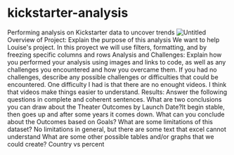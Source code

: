 # kickstarter-analysis
Performing analysis on Kickstarter data to uncover trends
![Untitled](https://user-images.githubusercontent.com/71470238/123530851-c57a6900-d6c4-11eb-94d9-540cdca8f21e.png)
Overview of Project: Explain the purpose of this analysis
We want to help Louise's project. In this proyect we will use filters, formatting, and by freezing specific columns and rows
Analysis and Challenges: Explain how you performed your analysis using images and links to code, as well as any challenges you encountered and how you overcame them. If you had no challenges, describe any possible challenges or difficulties that could be encountered.
One difficulty I had is that there are no enought videos. I think that videos make things easier to understand.
Results: Answer the following questions in complete and coherent sentences.
What are two conclusions you can draw about the Theater Outcomes by Launch Date?It begin stable, then goes up and after some years it comes down.
What can you conclude about the Outcomes based on Goals?
What are some limitations of this dataset? No limitations in general, but there are some text that excel cannot understand
What are some other possible tables and/or graphs that we could create? Country vs percent
